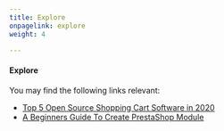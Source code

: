 ```yaml
---
title: Explore
onpagelink: explore
weight: 4

---
```


#### **Explore**

You may find the following links relevant:

- [Top 5 Open Source Shopping Cart Software in 2020](https://blog.containerize.com/2020/11/27/top-5-open-source-shopping-cart-software-in-2020/)
- [A Beginners Guide To Create PrestaShop Module](https://blog.containerize.com/2021/01/01/a-beginners-guide-to-create-prestashop-module/)
 
